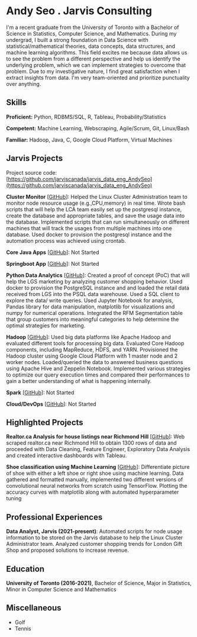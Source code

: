 # Andy Seo . Jarvis Consulting

I'm a recent graduate from the University of Toronto with a Bachelor of Science in Statistics, Computer Science, and Mathematics. During my undergrad, I built a strong foundation in Data Science with statistical/mathematical theories, data concepts, data structures, and machine learning algorithms. This field excites me because data allows us to see the problem from a different perspective and help us identify the underlying problem, which we can implement strategies to overcome that problem. Due to my investigative nature, I find great satisfaction when I extract insights from data. I'm very team-oriented and prioritize punctuality over anything.

## Skills

**Proficient:** Python, RDBMS/SQL, R, Tableau, Probability/Statistics

**Competent:** Machine Learning, Webscraping, Agile/Scrum, Git, Linux/Bash

**Familiar:** Hadoop, Java, C, Google Cloud Platform, Virtual Machines

## Jarvis Projects

Project source code: [https://github.com/jarviscanada/jarvis_data_eng_AndySeo](https://github.com/jarviscanada/jarvis_data_eng_AndySeo)


**Cluster Monitor** [[GitHub](https://github.com/jarviscanada/jarvis_data_eng_AndySeo/tree/master/linux_sql)]: Helped the Linux Cluster Administration team to monitor node resource usage (e.g.,CPU,memory) in real time. Wrote bash scripts that will help the LCA team easily set up the postgresql instance, create the database and appropriate tables, and save the usage data into the database. Implemented scripts that can run simultaneously on different machines that will track the usages from multiple machines into one database. Used docker to provision the postgresql instance and the automation process was achieved using crontab.

**Core Java Apps** [[GitHub](https://github.com/jarviscanada/jarvis_data_eng_AndySeo/tree/master/core_java)]: Not Started

**Springboot App** [[GitHub](https://github.com/jarviscanada/jarvis_data_eng_AndySeo/tree/master/springboot)]: Not Started

**Python Data Analytics** [[GitHub](https://github.com/jarviscanada/jarvis_data_eng_AndySeo/tree/master/python_data_anlytics)]: Created a proof of concept (PoC) that will help the LGS marketing by analyzing customer shopping behavior. Used docker to provision the PostgreSQL instance and and loaded the retail data received from LGS into the PSQL data warehouse. Used a SQL client to explore the data/ write queries. Used Jupyter Notebook for analysis, Pandas library for data manipulation, matplotlib for visualizations and numpy for numerical operations. Integrated the RFM Segmentation table that group customers into meaningful categories to help determine the optimal strategies for marketing.

**Hadoop** [[GitHub](https://github.com/jarviscanada/jarvis_data_eng_AndySeo/tree/master/hadoop)]: Used big data platforms like Apache Hadoop and evaluated different tools for processing big data. Evaluated Core Hadoop components, including MapReduce, HDFS, and YARN. Provisioned the Hadoop cluster using Google Cloud Platform with 1 master node and 2 worker nodes. Loaded/queried the data to answered business questions using Apache Hive and Zeppelin Notebook. Implemented various strategies to optimize our query execution times and compared their performances to gain a better understanding of what is happening internally.

**Spark** [[GitHub](https://github.com/jarviscanada/jarvis_data_eng_AndySeo/tree/master/spark)]: Not Started

**Cloud/DevOps** [[GitHub](https://github.com/jarviscanada/jarvis_data_eng_AndySeo/tree/master/cloud_devops)]: Not Started


## Highlighted Projects
**Realtor.ca Analysis for house listings near Richmond Hill** [[GitHub](https://github.com/andyjhseo/PortfolioProject/blob/main/Real_Estate_Analysis.ipynb)]: Web scraped realtor.ca near Richmond Hill to obtain 1300 rows of data and proceeded with Data Cleaning, Feature Engineer, Exploratory Data Analysis and created interactive dashboards with Tableau.

**Shoe classification using Machine Learning** [[GitHub](https://github.com/andyjhseo/PortfolioProject/blob/main/Shoe_Classification%20(1).ipynb)]: Differentiate picture of shoe with either a left shoe or right shoe using machine learning. Data gathered and formatted manually, implemented two different versions of convolutional neural networks from scratch using TensorFlow. Plotting the accuracy curves with matplotlib along with automated hyperparameter tuning


## Professional Experiences

**Data Analyst, Jarvis (2021-present)**: Automated scripts for node usage information to be stored on the Jarvis database to help the Linux Cluster Administrator team. Analyzed customer shopping trends for London Gift Shop and proposed solutions to increase revenue.


## Education
**University of Toronto (2016-2021)**, Bachelor of Science, Major in Statistics, Minor in Computer Science and Mathematics


## Miscellaneous
- Golf
- Tennis